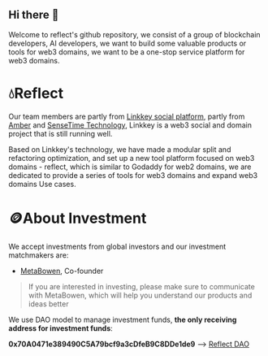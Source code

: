 ## Hi there 👋

Welcome to reflect's github repository, we consist of a group of blockchain developers, AI developers, we want to build some valuable products or tools for web3 domains, we want to be a one-stop service platform for web3 domains.

<!--

**Here are some ideas to get you started:**

🙋‍♀️ A short introduction - what is your organization all about?
🌈 Contribution guidelines - how can the community get involved?
👩‍💻 Useful resources - where can the community find your docs? Is there anything else the community should know?
🍿 Fun facts - what does your team eat for breakfast?
🧙 Remember, you can do mighty things with the power of [Markdown](https://docs.github.com/github/writing-on-github/getting-started-with-writing-and-formatting-on-github/basic-writing-and-formatting-syntax)
-->

# 💧Reflect
Our team members are partly from [Linkkey social platform](https://linkkey.io), partly from [Amber](https://www.ambergroup.io/) and [SenseTime Technology](https://www.sensetime.com/), Linkkey is a web3 social and domain project that is still running well.

Based on Linkkey's technology, we have made a modular split and refactoring optimization, and set up a new tool platform focused on web3 domains - reflect, which is similar to Godaddy for web2 domains, we are dedicated to provide a series of tools for web3 domains and expand web3 domains Use cases.

# 🪙About Investment
We accept investments from global investors and our investment matchmakers are: 
- [MetaBowen](https://twitter.com/_MetaBowen), Co-founder

> If you are interested in investing, please make sure to communicate with MetaBowen, which will help you understand our products and ideas better

We use DAO model to manage investment funds, **the only receiving address for investment funds**: 

**0x70A0471e389490C5A79bcf9a3cDfeB9C8DDe1de9** --> [Reflect DAO](https://polygonscan.com/address/0x70a0471e389490c5a79bcf9a3cdfeb9c8dde1de9)
